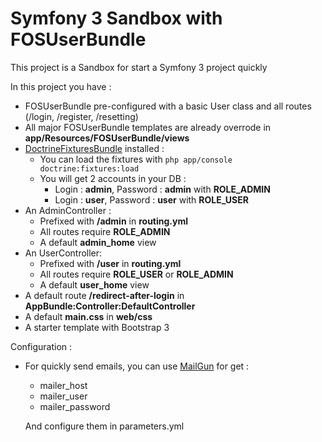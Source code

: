 Symfony 3 Sandbox with FOSUserBundle
===================

This project is a Sandbox for start a Symfony 3 project quickly

In this project you have :

* FOSUserBundle pre-configured with a basic User class and all routes (/login, /register, /resetting)
* All major FOSUserBundle templates are already overrode in **app/Resources/FOSUserBundle/views**
* [DoctrineFixturesBundle](http://symfony.com/doc/current/bundles/DoctrineFixturesBundle/index.html) installed :
    * You can load the fixtures with ```php app/console doctrine:fixtures:load```
    * You will get 2 accounts in your DB :
        * Login : **admin**, Password : **admin** with **ROLE_ADMIN**
        * Login : **user**, Password : **user** with **ROLE_USER**
* An AdminController :
    * Prefixed with **/admin** in **routing.yml**
    * All routes require **ROLE_ADMIN**
    * A default **admin_home** view
* An UserController:
    * Prefixed with **/user** in **routing.yml**
    * All routes require **ROLE_USER** or **ROLE_ADMIN**
    * A default **user_home** view
* A default route **/redirect-after-login** in **AppBundle:Controller:DefaultController**
* A default **main.css** in **web/css**
* A starter template with Bootstrap 3

Configuration : 

* For quickly send emails, you can use [MailGun](https://mailgun.com) for get :
    * mailer_host
    * mailer_user
    * mailer_password
    
    And configure them in parameters.yml

